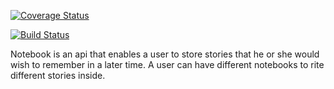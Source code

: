 [![Coverage Status](https://coveralls.io/repos/github/Etomovich/TheNotebook/badge.svg?branch=master)](https://coveralls.io/github/Etomovich/TheNotebook?branch=master)  

[![Build Status](https://travis-ci.org/Etomovich/TheNotebook.svg?branch=master)](https://travis-ci.org/Etomovich/TheNotebook.svg?branch=master)

Notebook is an api that enables a user to store stories that he or she would wish to remember in a later time. A user can have different notebooks to rite different stories inside.
